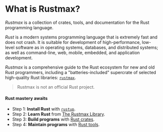 # What is Rustmax?

_Rustmax_ is a collection of crates, tools, and documentation
for the Rust programming language.

_Rust_ is a modern systems programming language
that is extremely fast and does not crash.
It is suitable for development of high-performance, low-level software
as in operating systems, databases, and distributed systems;
as well as command-line, web, mobile, embedded, and application development.

_Rustmax_ is a comprehensive guide to the Rust ecosystem
for new and old Rust programmers,
including a "batteries-included" supercrate
of selected high-quality Rust libraries:
<a href="../api/rustmax/index.html"><code>rustmax</code></a>.

> Rustmax is not an official Rust project.

#### Rust mastery awaits

- Step 1: **Install Rust** with [`rustup`](rustup.md).
- Step 2: **Learn Rust** from [The Rustmax Library](library.md).
- Step 3: **Build programs** with [Rust crates](crates.md).
- Step 4: **Maintain programs** with [Rust tools](tools.md).
